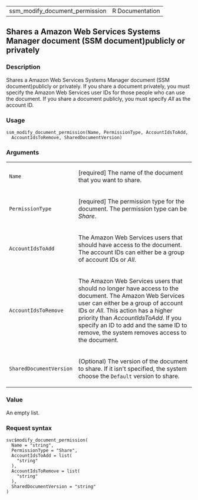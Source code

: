 <table style="width: 100%;">
<tbody>
<tr class="odd">
<td>ssm_modify_document_permission</td>
<td style="text-align: right;">R Documentation</td>
</tr>
</tbody>
</table>

## Shares a Amazon Web Services Systems Manager document (SSM document)publicly or privately

### Description

Shares a Amazon Web Services Systems Manager document (SSM
document)publicly or privately. If you share a document privately, you
must specify the Amazon Web Services user IDs for those people who can
use the document. If you share a document publicly, you must specify
*All* as the account ID.

### Usage

    ssm_modify_document_permission(Name, PermissionType, AccountIdsToAdd,
      AccountIdsToRemove, SharedDocumentVersion)

### Arguments

<table>
<colgroup>
<col style="width: 35%" />
<col style="width: 65%" />
</colgroup>
<tbody>
<tr class="odd">
<td><code id="ssm_modify_document_permission_:_Name">Name</code></td>
<td><p>[required] The name of the document that you want to
share.</p></td>
</tr>
<tr class="even">
<td><code
id="ssm_modify_document_permission_:_PermissionType">PermissionType</code></td>
<td><p>[required] The permission type for the document. The permission
type can be <em>Share</em>.</p></td>
</tr>
<tr class="odd">
<td><code
id="ssm_modify_document_permission_:_AccountIdsToAdd">AccountIdsToAdd</code></td>
<td><p>The Amazon Web Services users that should have access to the
document. The account IDs can either be a group of account IDs or
<em>All</em>.</p></td>
</tr>
<tr class="even">
<td><code
id="ssm_modify_document_permission_:_AccountIdsToRemove">AccountIdsToRemove</code></td>
<td><p>The Amazon Web Services users that should no longer have access
to the document. The Amazon Web Services user can either be a group of
account IDs or <em>All</em>. This action has a higher priority than
<em>AccountIdsToAdd</em>. If you specify an ID to add and the same ID to
remove, the system removes access to the document.</p></td>
</tr>
<tr class="odd">
<td><code
id="ssm_modify_document_permission_:_SharedDocumentVersion">SharedDocumentVersion</code></td>
<td><p>(Optional) The version of the document to share. If it isn't
specified, the system choose the <code>Default</code> version to
share.</p></td>
</tr>
</tbody>
</table>

### Value

An empty list.

### Request syntax

    svc$modify_document_permission(
      Name = "string",
      PermissionType = "Share",
      AccountIdsToAdd = list(
        "string"
      ),
      AccountIdsToRemove = list(
        "string"
      ),
      SharedDocumentVersion = "string"
    )
